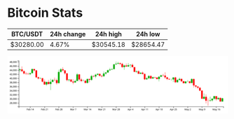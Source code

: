# Bitcoin Stats

BTC/USDT|24h change|24h high|24h low|
|---|---|---|---|
|$30280.00|4.67%|$30545.18|$28654.47|

<img src="./chart.svg">
